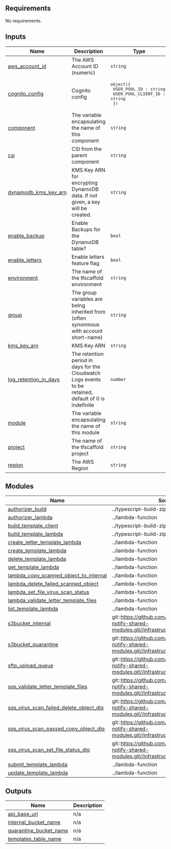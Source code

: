 <!-- BEGIN_TF_DOCS -->
<!-- markdownlint-disable -->
<!-- vale off -->

## Requirements

No requirements.
## Inputs

| Name | Description | Type | Default | Required |
|------|-------------|------|---------|:--------:|
| <a name="input_aws_account_id"></a> [aws\_account\_id](#input\_aws\_account\_id) | The AWS Account ID (numeric) | `string` | n/a | yes |
| <a name="input_cognito_config"></a> [cognito\_config](#input\_cognito\_config) | Cognito config | <pre>object({<br/>    USER_POOL_ID : string,<br/>    USER_POOL_CLIENT_ID : string<br/>  })</pre> | n/a | yes |
| <a name="input_component"></a> [component](#input\_component) | The variable encapsulating the name of this component | `string` | n/a | yes |
| <a name="input_csi"></a> [csi](#input\_csi) | CSI from the parent component | `string` | n/a | yes |
| <a name="input_dynamodb_kms_key_arn"></a> [dynamodb\_kms\_key\_arn](#input\_dynamodb\_kms\_key\_arn) | KMS Key ARN for encrypting DynamoDB data. If not given, a key will be created. | `string` | `""` | no |
| <a name="input_enable_backup"></a> [enable\_backup](#input\_enable\_backup) | Enable Backups for the DynamoDB table? | `bool` | `true` | no |
| <a name="input_enable_letters"></a> [enable\_letters](#input\_enable\_letters) | Enable letters feature flag | `bool` | n/a | yes |
| <a name="input_environment"></a> [environment](#input\_environment) | The name of the tfscaffold environment | `string` | n/a | yes |
| <a name="input_group"></a> [group](#input\_group) | The group variables are being inherited from (often synonmous with account short-name) | `string` | n/a | yes |
| <a name="input_kms_key_arn"></a> [kms\_key\_arn](#input\_kms\_key\_arn) | KMS Key ARN | `string` | n/a | yes |
| <a name="input_log_retention_in_days"></a> [log\_retention\_in\_days](#input\_log\_retention\_in\_days) | The retention period in days for the Cloudwatch Logs events to be retained, default of 0 is indefinite | `number` | `0` | no |
| <a name="input_module"></a> [module](#input\_module) | The variable encapsulating the name of this module | `string` | `"api"` | no |
| <a name="input_project"></a> [project](#input\_project) | The name of the tfscaffold project | `string` | n/a | yes |
| <a name="input_region"></a> [region](#input\_region) | The AWS Region | `string` | n/a | yes |
## Modules

| Name | Source | Version |
|------|--------|---------|
| <a name="module_authorizer_build"></a> [authorizer\_build](#module\_authorizer\_build) | ../typescript-build-zip | n/a |
| <a name="module_authorizer_lambda"></a> [authorizer\_lambda](#module\_authorizer\_lambda) | ../lambda-function | n/a |
| <a name="module_build_template_client"></a> [build\_template\_client](#module\_build\_template\_client) | ../typescript-build-zip | n/a |
| <a name="module_build_template_lambda"></a> [build\_template\_lambda](#module\_build\_template\_lambda) | ../typescript-build-zip | n/a |
| <a name="module_create_letter_template_lambda"></a> [create\_letter\_template\_lambda](#module\_create\_letter\_template\_lambda) | ../lambda-function | n/a |
| <a name="module_create_template_lambda"></a> [create\_template\_lambda](#module\_create\_template\_lambda) | ../lambda-function | n/a |
| <a name="module_delete_template_lambda"></a> [delete\_template\_lambda](#module\_delete\_template\_lambda) | ../lambda-function | n/a |
| <a name="module_get_template_lambda"></a> [get\_template\_lambda](#module\_get\_template\_lambda) | ../lambda-function | n/a |
| <a name="module_lambda_copy_scanned_object_to_internal"></a> [lambda\_copy\_scanned\_object\_to\_internal](#module\_lambda\_copy\_scanned\_object\_to\_internal) | ../lambda-function | n/a |
| <a name="module_lambda_delete_failed_scanned_object"></a> [lambda\_delete\_failed\_scanned\_object](#module\_lambda\_delete\_failed\_scanned\_object) | ../lambda-function | n/a |
| <a name="module_lambda_set_file_virus_scan_status"></a> [lambda\_set\_file\_virus\_scan\_status](#module\_lambda\_set\_file\_virus\_scan\_status) | ../lambda-function | n/a |
| <a name="module_lambda_validate_letter_template_files"></a> [lambda\_validate\_letter\_template\_files](#module\_lambda\_validate\_letter\_template\_files) | ../lambda-function | n/a |
| <a name="module_list_template_lambda"></a> [list\_template\_lambda](#module\_list\_template\_lambda) | ../lambda-function | n/a |
| <a name="module_s3bucket_internal"></a> [s3bucket\_internal](#module\_s3bucket\_internal) | git::https://github.com/NHSDigital/nhs-notify-shared-modules.git//infrastructure/modules/s3bucket | v1.0.8 |
| <a name="module_s3bucket_quarantine"></a> [s3bucket\_quarantine](#module\_s3bucket\_quarantine) | git::https://github.com/NHSDigital/nhs-notify-shared-modules.git//infrastructure/modules/s3bucket | v1.0.8 |
| <a name="module_sftp_upload_queue"></a> [sftp\_upload\_queue](#module\_sftp\_upload\_queue) | git::https://github.com/NHSDigital/nhs-notify-shared-modules.git//infrastructure/modules/sqs | v1.0.8 |
| <a name="module_sqs_validate_letter_template_files"></a> [sqs\_validate\_letter\_template\_files](#module\_sqs\_validate\_letter\_template\_files) | git::https://github.com/NHSDigital/nhs-notify-shared-modules.git//infrastructure/modules/sqs | v2.0.1 |
| <a name="module_sqs_virus_scan_failed_delete_object_dlq"></a> [sqs\_virus\_scan\_failed\_delete\_object\_dlq](#module\_sqs\_virus\_scan\_failed\_delete\_object\_dlq) | git::https://github.com/NHSDigital/nhs-notify-shared-modules.git//infrastructure/modules/sqs | v1.0.8 |
| <a name="module_sqs_virus_scan_passed_copy_object_dlq"></a> [sqs\_virus\_scan\_passed\_copy\_object\_dlq](#module\_sqs\_virus\_scan\_passed\_copy\_object\_dlq) | git::https://github.com/NHSDigital/nhs-notify-shared-modules.git//infrastructure/modules/sqs | v1.0.8 |
| <a name="module_sqs_virus_scan_set_file_status_dlq"></a> [sqs\_virus\_scan\_set\_file\_status\_dlq](#module\_sqs\_virus\_scan\_set\_file\_status\_dlq) | git::https://github.com/NHSDigital/nhs-notify-shared-modules.git//infrastructure/modules/sqs | v1.0.8 |
| <a name="module_submit_template_lambda"></a> [submit\_template\_lambda](#module\_submit\_template\_lambda) | ../lambda-function | n/a |
| <a name="module_update_template_lambda"></a> [update\_template\_lambda](#module\_update\_template\_lambda) | ../lambda-function | n/a |
## Outputs

| Name | Description |
|------|-------------|
| <a name="output_api_base_url"></a> [api\_base\_url](#output\_api\_base\_url) | n/a |
| <a name="output_internal_bucket_name"></a> [internal\_bucket\_name](#output\_internal\_bucket\_name) | n/a |
| <a name="output_quarantine_bucket_name"></a> [quarantine\_bucket\_name](#output\_quarantine\_bucket\_name) | n/a |
| <a name="output_templates_table_name"></a> [templates\_table\_name](#output\_templates\_table\_name) | n/a |
<!-- vale on -->
<!-- markdownlint-enable -->
<!-- END_TF_DOCS -->
